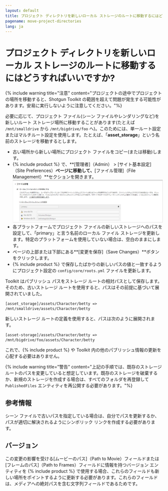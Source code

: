```yaml
---
layout: default
title: プロジェクト ディレクトリを新しいローカル ストレージのルートに移動するにはどうすればいいですか?
pagename: move-project-directories
lang: ja
---
```


# プロジェクト ディレクトリを新しいローカル ストレージのルートに移動するにはどうすればいいですか?

{% include warning title="注意" content="プロジェクトの途中でプロジェクトの場所を移動すると、Shotgun Toolkit の範囲を超えて問題が発生する可能性があります。安易に実行しないように注意してください。"%}

必要に応じて、プロジェクト ファイル(シーン ファイルやレンダリングなど)を 新しいルート ストレージ場所に移動することがあります(たとえば `/mnt/smalldrive` から `/mnt/bigdrive/foo` へ)。このためには、単一ルート設定またはマルチルート設定を使用します。たとえば、「**asset_storage**」という名前のストレージを移動するとします。

- 古い場所から新しい場所にプロジェクト ファイルをコピー(または移動)します。
- {% include product %} で、**[管理者]（Admin） > [サイト基本設定]（Site Preferences）**ページに移動して、**[ファイル管理]（File Management）**セクションを開きます。![サイト基本設定の {% include product %} ストレージのルート セクション。](./images/shotgun-storage-roots.png)
- 各プラットフォームでプロジェクト ファイルの新しいストレージへのパスを設定して、「primary」と言う名前のローカル ファイル ストレージを更新します。特定のプラットフォームを使用していない場合は、空白のままにします。
- ページの上部または下部にある**[変更を保存]（Save Changes）**ボタンをクリックします。
- {% include product %} で保存したばかりの新しいパスの値と一致するようにプロジェクト設定の `config/core/roots.yml` ファイルを更新します。

Toolkit はパブリッシュ パスをストレージ ルートの相対パスとして保存します。そのため、古いストレージ ルートを使用すると、パスはその前提に基づいて展開されていました。

    [asset_storage]/assets/Character/betty => /mnt/smalldrive/assets/Character/betty

新しいストレージ ルートの定義を使用すると、パスは次のように展開されます。

    [asset-storage]/assets/Character/betty => /mnt/bigdrive/foo/assets/Character/betty

これで、{% include product %} や Toolkit 内の他のパブリッシュ情報の更新を心配する必要はありません。

{% include warning title="警告" content="上記の手順では、既存のストレージ ルートのパスを変更していると想定しています。既存のストレージを破棄するか、新規のストレージを作成する場合は、すべてのフォルダを再登録して `PublishedFiles` エンティティを再公開する必要があります。"%}

## 参考情報

シーン ファイルで古いパスを指定している場合は、自分でパスを更新するか、パスが適切に解決されるようにシンボリック リンクを作成する必要があります。

## バージョン

この変更の影響を受ける[ムービーのパス]（Path to Movie）フィールドまたは[フレームのパス]（Path to Frames）フィールドに情報を持つバージョン エンティティを {% include product %} で使用する場合、これらのフィールドも新しい場所をポイントするように更新する必要があります。これらのフィールドは、メディアへの絶対パスを含む文字列フィールドであるためです。